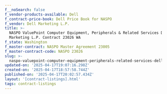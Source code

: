```yaml
---
f__noSearch: false
f_vendor-products-available: Dell
f_contract-price-book: Dell Price Book for NASPO
f_vendor: Dell Marketing L.P.
title: >-
  NASPO ValuePoint Computer Equipment, Peripherals & Related Services Dell
  Marketing L.P. Contract 23026 WA
f_state: Washington
f_master-contract: NASPO Master Agreement 23005
f_master-contract-code: NASPO 23026
slug: >-
  naspo-valuepoint-computer-equipment-peripherals-related-services-dell-marketing-l-p-contract-23026-wa
updated-on: '2025-04-17T19:07:16.298Z'
created-on: '2025-04-17T18:57:58.744Z'
published-on: '2025-04-17T20:02:57.434Z'
layout: '[contract-listings].html'
tags: contract-listings
---
```



